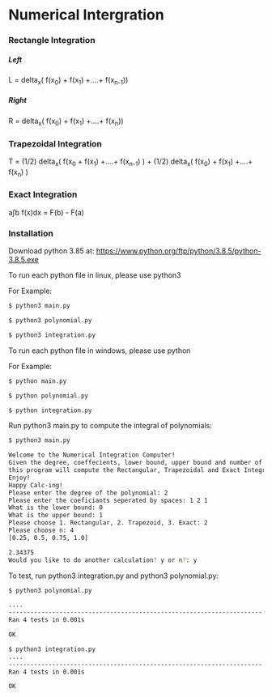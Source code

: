 # Numerical Intergration 
### Rectangle Integration
##### Left

L = delta<sub>x</sub>( f(x<sub>0</sub>) + f(x<sub>1</sub>) +....+ f(x<sub>n-1</sub>))

##### Right 
R = delta<sub>x</sub>( f(x<sub>0</sub>) + f(x<sub>1</sub>) +....+ f(x<sub>n</sub>))
### Trapezoidal Integration
T = (1/2) delta<sub>x</sub>( f(x<sub>0</sub> + f(x<sub>1</sub>) +....+ f(x<sub>n-1</sub>) ) +
    (1/2) delta<sub>x</sub>( f(x<sub>0</sub>) + f(x<sub>1</sub>) +....+ f(x<sub>n</sub>) )
### Exact Integration
a∫b f(x)dx = F(b) - F(a)
### Installation
Download python 3.85 at:
https://www.python.org/ftp/python/3.8.5/python-3.8.5.exe


To run each python file in linux, please use python3

For Example:

```sh
$ python3 main.py

$ python3 polynomial.py

$ python3 integration.py
```
To run each python file in windows, please use python

For Example:
```sh
$ python main.py

$ python polynomial.py

$ python integration.py
```
Run python3 main.py to compute the integral of polynomials:
```sh
$ python3 main.py

Welcome to the Numerical Integration Computer! 
Given the degree, coeffecients, lower bound, upper bound and number of subdivisions of any polynomial,   
this program will compute the Rectangular, Trapezoidal and Exact Integrals of any polynomial!
Enjoy!
Happy Calc-ing!
Please enter the degree of the polynomial: 2
Please enter the coeficiants seperated by spaces: 1 2 1
What is the lower bound: 0
What is the upper bound: 1
Please choose 1. Rectangular, 2. Trapezoid, 3. Exact: 2
Please choose n: 4
[0.25, 0.5, 0.75, 1.0]

2.34375
Would you like to do another calculation? y or n?: y
```


To test, run python3 integration.py and python3 polynomial.py:
```sh
$ python3 polynomial.py

....
----------------------------------------------------------------------
Ran 4 tests in 0.001s

OK

$ python3 integration.py
....
----------------------------------------------------------------------
Ran 4 tests in 0.001s

OK

```

